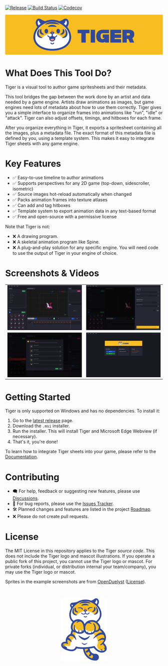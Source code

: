 [![Release](https://img.shields.io/github/v/release/agersant/tiger)](https://github.com/agersant/tiger/releases/latest) [![Build Status](https://img.shields.io/github/actions/workflow/status/agersant/tiger/ci.yml)](https://github.com/agersant/tiger/actions) [![Codecov](https://codecov.io/gh/agersant/tiger/branch/master/graph/badge.svg?token=Ekd9mm2Wii)](https://codecov.io/gh/agersant/tiger)

![Tiger Logo](res/readme/logo.svg?raw=true "Tiger")

# What Does This Tool Do?

Tiger is a visual tool to author game spritesheets and their metadata.

This tool bridges the gap between the work done by an artist and data needed by a game engine. Artists draw animations as images, but game engines need lots of metadata about how to use them correctly. Tiger gives you a simple interface to organize frames into animations like "run", "idle" or "attack". Tiger can also adjust offsets, timings, and hitboxes for each frame.

After you organize everything in Tiger, it exports a spritesheet containing all the images, plus a metadata file. The exact format of this metadata file is defined by you, using a template system. This makes it easy to integrate Tiger sheets with any game engine.

# Key Features

- ✅ Easy-to-use timeline to author animations
- ✅ Supports perspectives for any 2D game (top-down, sidescroller, isometric)
- ✅ Source images hot-reload automatically when changed
- ✅ Packs animation frames into texture atlases
- ✅ Can add and tag hitboxes
- ✅ Template system to export animation data in any text-based format
- ✅ Free and open-source with a permissive license

Note that Tiger is not:

- ❌ A drawing program.
- ❌ A skeletal animation program like Spine.
- ❌ A plug-and-play solution for any specific engine. You will need code to use the output of Tiger in your engine of choice.

# Screenshots & Videos

|                                                                                                             |                                                                                                           |
| :---------------------------------------------------------------------------------------------------------: | :-------------------------------------------------------------------------------------------------------: |
|          [![](res/readme/screenshot-1.0.0.png?raw=true)](res/readme/screenshot-1.0.0.png?raw=true)          |  [![](res/readme/screenshot-1.0.0-export.png?raw=true)](res/readme/screenshot-1.0.0-export.png?raw=true)  |
| [![](res/readme/screenshot-1.0.0-relocate.png?raw=true)](res/readme/screenshot-1.0.0-relocate.png?raw=true) | [![](res/readme/screenshot-1.0.0-startup.png?raw=true)](res/readme/screenshot-1.0.0-startup.png?raw=true) |

# Getting Started

Tiger is only supported on Windows and has no dependencies. To install it:

1. Go to the [latest release](https://github.com/agersant/tiger/releases/latest) page.
2. Download the `.msi` installer.
3. Run the installer. This will install Tiger and Microsoft Edge Webview (if necessary).
4. That's it, you're done!

To learn how to integrate Tiger sheets into your game, please refer to the [Documentation](https://agersant.github.io/tiger/).

# Contributing

- 🗨 For help, feedback or suggesting new features, please use [Discussions](https://github.com/agersant/tiger/discussions).
- 🐛 For bug reports, please use the [Issues Tracker](https://github.com/agersant/tiger/issues).
- 🛠 Planned changes and features are listed in the project [Roadmap](ROADMAP.md).
- ❌ Please do not create pull requests.

# License

The MIT License in this repository applies to the Tiger _source code_. This does not include the Tiger logo and mascot illustrations. If you operate a public fork of this project, you cannot use the Tiger logo or mascot. For private forks (individual, or distribution internal your team/company), you may use the Tiger logo or mascot.

Sprites in the example screenshots are from [OpenDuelyst](https://github.com/open-duelyst/duelyst) ([License](https://github.com/open-duelyst/duelyst/blob/main/LICENSE)).

&nbsp;

<p align="center">
	<img src="res/readme/happy_tiger.svg?raw=true" height="200" />
</p>
